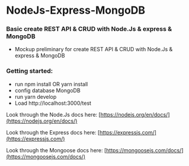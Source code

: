 # NodeJs-Express-MongoDB
### Basic create REST API & CRUD with Node.Js & express & MongoDB
  * Mockup preliminary for create REST API & CRUD with Node.Js & express & MongoDB
### Getting started:
  * run npm install OR yarn install
 *  config database MongoDB
  * run yarn develop
  * Load http://localhost:3000/test

Look through the Node.Js docs here: [https://nodejs.org/en/docs/](https://nodejs.org/en/docs/)

Look through the Express docs here: [https://expressjs.com/](https://expressjs.com/)

Look through the Mongoose docs here: [https://mongoosejs.com/docs/](https://mongoosejs.com/docs/)


